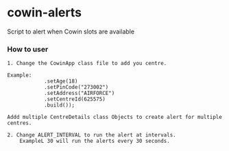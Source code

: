 # cowin-alerts
Script to alert when Cowin slots are available


### How to user

    1. Change the CowinApp class file to add you centre.

    Example:
                .setAge(18)
                .setPinCode("273002")
                .setAddress("AIRFORCE")
                .setCentreId(625575)
                .build());

    Addd multiple CentreDetails class Objects to create alert for multiple centres.

    2. Change ALERT_INTERVAL to run the alert at intervals.
        ExampleL 30 will run the alerts every 30 seconds.
